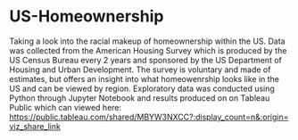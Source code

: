 # US-Homeownership
Taking a look into the racial makeup of homeownership within the US. Data was collected from the American Housing Survey which is produced by the US Census Bureau every 2 years and sponsored by the US Department of Housing and Urban Development. The survey is voluntary and made of estimates, but offers an insight into what homeowenrship looks like in the US and can be viewed by region.
Exploratory data was conducted using Python through Jupyter Notebook and results produced on on Tableau Public which can viewed here: https://public.tableau.com/shared/MBYW3NXCC?:display_count=n&:origin=viz_share_link
